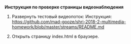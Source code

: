 **Инструкция по проверке страницы видеонаблюдения**

1. Развернуть тестовый видеопоток:
    Инструкция: https://github.com/mad-gooze/shri-2018-2-multimedia-homework/blob/master/streams/README.md

2. Открыть страницу index.html в браузере.
